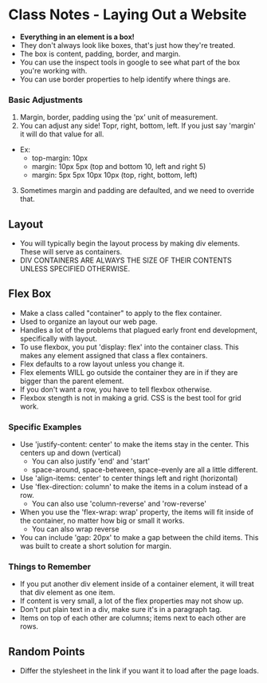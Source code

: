 # Class Notes - Laying Out a Website

- **Everything in an element is a box!**
- They don't always look like boxes, that's just how they're treated.
- The box is content, padding, border, and margin.
- You can use the inspect tools in google to see what part of the box you're working with.
- You can use border properties to help identify where things are.

### Basic Adjustments

1. Margin, border, padding using the 'px' unit of measurement.
2. You can adjust any side! Topr, right, bottom, left. If you just say 'margin' it will do that value for all.

- Ex:
  - top-margin: 10px
  - margin: 10px 5px (top and bottom 10, left and right 5)
  - margin: 5px 5px 10px 10px (top, right, bottom, left)

3. Sometimes margin and padding are defaulted, and we need to override that.

## Layout

- You will typically begin the layout process by making div elements. These will serve as containers.
- DIV CONTAINERS ARE ALWAYS THE SIZE OF THEIR CONTENTS UNLESS SPECIFIED OTHERWISE.

## Flex Box

- Make a class called "container" to apply to the flex container.
- Used to organize an layout our web page.
- Handles a lot of the problems that plagued early front end development, specifically with layout.
- To use flexbox, you put 'display: flex' into the container class. This makes any element assigned that class a flex containers.
- Flex defaults to a row layout unless you change it.
- Flex elements WILL go outside the container they are in if they are bigger than the parent element.
- If you don't want a row, you have to tell flexbox otherwise.
- Flexbox stength is not in making a grid. CSS is the best tool for grid work.

### Specific Examples

- Use 'justify-content: center' to make the items stay in the center. This centers up and down (vertical)
  - You can also justify 'end' and 'start'
  - space-around, space-between, space-evenly are all a little different.
- Use 'align-items: center' to center things left and right (horizontal)
- Use 'flex-direction: column' to make the items in a colum instead of a row.
  - You can also use 'column-reverse' and 'row-reverse'
- When you use the 'flex-wrap: wrap' property, the items will fit inside of the container, no matter how big or small it works.
  - You can also wrap reverse
- You can include 'gap: 20px' to make a gap between the child items. This was built to create a short solution for margin.

### Things to Remember

- If you put another div element inside of a container element, it will treat that div element as one item.
- If content is very small, a lot of the flex properties may not show up.
- Don't put plain text in a div, make sure it's in a paragraph tag.
- Items on top of each other are columns; items next to each other are rows.

## Random Points

- Differ the stylesheet in the link if you want it to load after the page loads.
